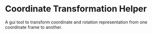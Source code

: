 # Coordinate Transformation Helper
 A gui tool to transform coordinate and rotation representation from one coordinate frame to another.
